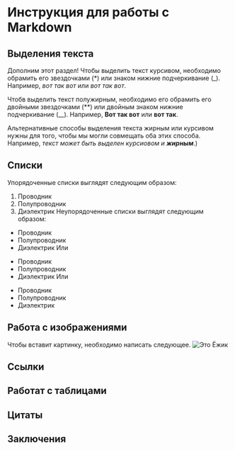 # Инструкция для работы с Markdown

## Выделения текста

Дополним этот раздел!
Чтобы выделить текст курсивом, необходимо обрамить его звездочками (*) или знаком нижние подчеркивание (_). Например, *вот так вот* или _вот так вот_.

Чтобв выделить текст полужирным, необходимо его обрамить его двойными звездочками (**) или двойным знаком нижние подчеркивание (__). Например, **Вот так вот** или __вот так__.

Альтернативные способы выделения текста жирным или курсивом нужны для того, чтобы мы могли совмещать оба этих способа. Например, _текст может быть выделен курсиовом и **жирным**_.)


## Списки

Упорядоченные списки выглядят следующим образом:

1.	Проводник
2.	Полупроводник
3.	Диэлектрик
Неупорядоченные списки выглядят следующим образом:

* Проводник
* Полупроводник
* Диэлектрик
Или

- Проводник
- Полупроводник
- Диэлектрик
Или

+ Проводник
+ Полупроводник
+ Диэлектрик

## Работа с изображениями

Чтобы вставит картинку, необходимо написать следующее.
![Это Ёжик](Ezik.jpg)

## Ссылки

## Работат с таблицами

## Цитаты

## Заключения
